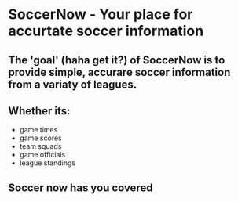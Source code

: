 # SoccerNow - Your place for accurtate soccer information

## The 'goal' (haha get it?) of SoccerNow is to provide simple, accurare soccer information from a variaty of leagues. 

## Whether its:
- game times
- game scores
- team squads
- game officials
- league standings

## Soccer now has you covered

